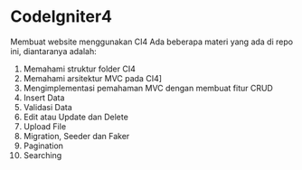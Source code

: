 # CodeIgniter4
Membuat website menggunakan CI4
Ada beberapa materi yang ada di repo ini, diantaranya adalah:
1. Memahami struktur folder CI4
2. Memahami arsitektur MVC pada CI4]
3. Mengimplementasi pemahaman MVC dengan membuat fitur CRUD
4. Insert Data
5. Validasi Data
6. Edit atau Update dan Delete
7. Upload File
8. Migration, Seeder dan Faker
9. Pagination
10. Searching
